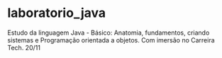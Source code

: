 # laboratorio_java
 Estudo da linguagem Java - Básico:
 Anatomia, fundamentos, criando sistemas e Programação orientada a objetos.
 Com imersão no Carreira Tech. 20/11
